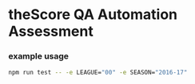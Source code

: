 # theScore QA Automation Assessment

### example usage

```bash
npm run test -- -e LEAGUE="00" -e SEASON="2016-17"
```

